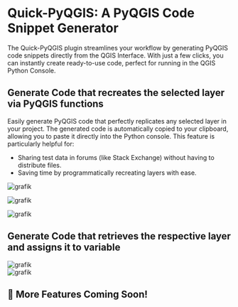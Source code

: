 # Quick-PyQGIS: A PyQGIS Code Snippet Generator

The Quick-PyQGIS plugin streamlines your workflow by generating PyQGIS code snippets directly from the QGIS Interface. With just a few clicks, you can instantly create ready-to-use code, perfect for running in the QGIS Python Console.

## Generate Code that recreates the selected layer via PyQGIS functions
Easily generate PyQGIS code that perfectly replicates any selected layer in your project. The generated code is automatically copied to your clipboard, allowing you to paste it directly into the Python console.
This feature is particularly helpful for:
- Sharing test data in forums (like Stack Exchange) without having to distribute files.
- Saving time by programmatically recreating layers with ease.

![grafik](https://github.com/user-attachments/assets/c35c3dd7-8566-4b23-a4bf-c627c3a7ddd3)

![grafik](https://github.com/user-attachments/assets/ea1c3688-7319-4e9a-b8c7-13e64b6722cf)

![grafik](https://github.com/user-attachments/assets/60109d6e-f03d-44b9-9328-62bcf09ec6a2)

## Generate Code that retrieves the respective layer and assigns it to variable
![grafik](https://github.com/user-attachments/assets/67a8d2ae-aa70-4dc9-bfcc-a87253265559)
<br>
![grafik](https://github.com/user-attachments/assets/cbe9b093-dcca-46be-ada0-6e7a5c948bdc)
<br>
## 🚀 More Features Coming Soon!

